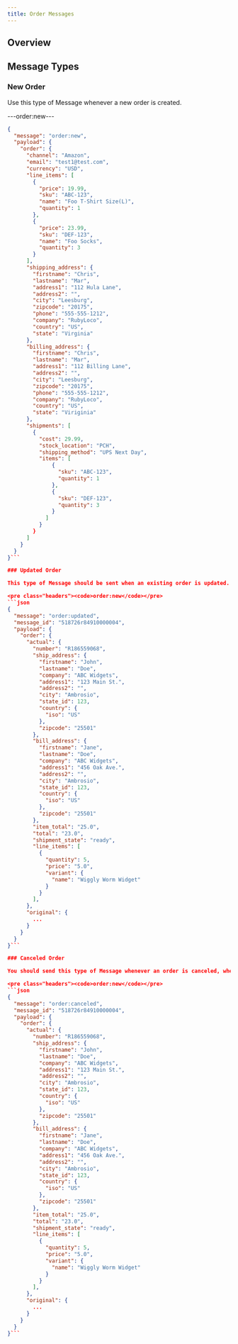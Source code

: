 ```yaml
---
title: Order Messages
---
```


## Overview

## Message Types

### New Order

Use this type of Message whenever a new order is created.

---order:new---
```json
{
  "message": "order:new",
  "payload": {
    "order": {
      "channel": "Amazon",
      "email": "test1@test.com",
      "currency": "USD",
      "line_items": [
        {
          "price": 19.99,
          "sku": "ABC-123",
          "name": "Foo T-Shirt Size(L)",
          "quantity": 1
        },
        {
          "price": 23.99,
          "sku": "DEF-123",
          "name": "Foo Socks",
          "quantity": 3
        }
      ],
      "shipping_address": {
        "firstname": "Chris",
        "lastname": "Mar",
        "address1": "112 Hula Lane",
        "address2": "",
        "city": "Leesburg",
        "zipcode": "20175",
        "phone": "555-555-1212",
        "company": "RubyLoco",
        "country": "US",  
        "state": "Virginia"
      },
      "billing_address": {
        "firstname": "Chris",
        "lastname": "Mar",
        "address1": "112 Billing Lane",
        "address2": "",
        "city": "Leesburg",
        "zipcode": "20175",
        "phone": "555-555-1212",
        "company": "RubyLoco",
        "country": "US",  
        "state": "Viriginia"
      },
      "shipments": [
        {
          "cost": 29.99,
          "stock_location": "PCH",
          "shipping_method": "UPS Next Day",
          "items": [
              {
                "sku": "ABC-123",
                "quantity": 1
              },
              {
                "sku": "DEF-123",
                "quantity": 3
              }
            ]
          }
        }
      ]
    }
  }
}```

### Updated Order

This type of Message should be sent when an existing order is updated.

<pre class="headers"><code>order:new</code></pre>
```json
{
  "message": "order:updated",
  "message_id": "518726r84910000004",
  "payload": {
    "order": {
      "actual": {
        "number": "R186559068",
        "ship_address": {
          "firstname": "John",
          "lastname": "Doe",
          "company": "ABC Widgets",
          "address1": "123 Main St.",
          "address2": "",
          "city": "Ambrosio",
          "state_id": 123,
          "country": {
            "iso": "US"
          },
          "zipcode": "25501"
        },
        "bill_address": {
          "firstname": "Jane",
          "lastname": "Doe",
          "company": "ABC Widgets",
          "address1": "456 Oak Ave.",
          "address2": "",
          "city": "Ambrosio",
          "state_id": 123,
          "country": {
            "iso": "US"
          },
          "zipcode": "25501"
        },
        "item_total": "25.0",
        "total": "23.0",
        "shipment_state": "ready",
        "line_items": [
          {
            "quantity": 5,
            "price": "5.0",
            "variant": {
              "name": "Wiggly Worm Widget"
            }
          }
        ],
      },
      "original": {
        ...
      }
    }
  }
}```

### Canceled Order

You should send this type of Message whenever an order is canceled, whether by the customer or by a store administrator.

<pre class="headers"><code>order:new</code></pre>
```json
{
  "message": "order:canceled",
  "message_id": "518726r84910000004",
  "payload": {
    "order": {
      "actual": {
        "number": "R186559068",
        "ship_address": {
          "firstname": "John",
          "lastname": "Doe",
          "company": "ABC Widgets",
          "address1": "123 Main St.",
          "address2": "",
          "city": "Ambrosio",
          "state_id": 123,
          "country": {
            "iso": "US"
          },
          "zipcode": "25501"
        },
        "bill_address": {
          "firstname": "Jane",
          "lastname": "Doe",
          "company": "ABC Widgets",
          "address1": "456 Oak Ave.",
          "address2": "",
          "city": "Ambrosio",
          "state_id": 123,
          "country": {
            "iso": "US"
          },
          "zipcode": "25501"
        },
        "item_total": "25.0",
        "total": "23.0",
        "shipment_state": "ready",
        "line_items": [
          {
            "quantity": 5,
            "price": "5.0",
            "variant": {
              "name": "Wiggly Worm Widget"
            }
          }
        ],
      },
      "original": {
        ...
      }
    }
  }
}```